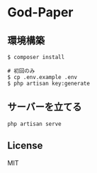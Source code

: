 # God-Paper

## 環境構築

```
$ composer install

# 初回のみ
$ cp .env.example .env
$ php artisan key:generate

```

## サーバーを立てる

`php artisan serve`


## License
MIT
